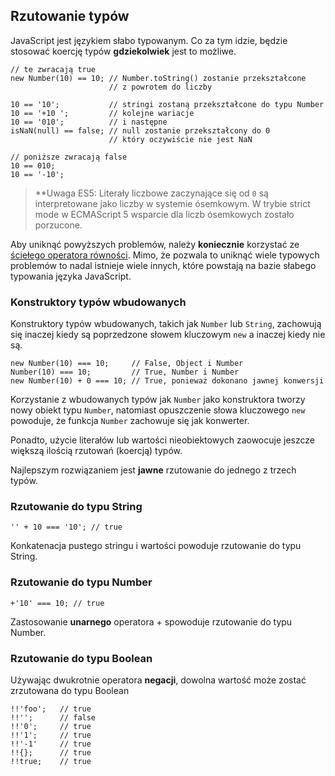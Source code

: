 ## Rzutowanie typów

JavaScript jest językiem słabo typowanym. Co za tym idzie, będzie stosować koercję 
typów **gdziekolwiek** jest to możliwe.

    // te zwracają true
    new Number(10) == 10; // Number.toString() zostanie przekształcone
                          // z powrotem do liczby

    10 == '10';           // stringi zostaną przekształcone do typu Number
    10 == '+10 ';         // kolejne wariacje
    10 == '010';          // i następne
    isNaN(null) == false; // null zostanie przekształcony do 0
                          // który oczywiście nie jest NaN
    
    // poniższe zwracają false
    10 == 010;
    10 == '-10';

> **Uwaga ES5: Literały liczbowe zaczynające się od `0` są interpretowane jako
> liczby w systemie ósemkowym. W trybie strict mode w ECMAScript 5 wsparcie dla 
> liczb ósemkowych zostało porzucone.

Aby uniknąć powyższych problemów, należy **koniecznie** korzystać ze 
[ściełego operatora równości](#types.equality). Mimo, że pozwala to uniknąć wiele 
typowych problemów to nadal istnieje wiele innych, które powstają na bazie słabego 
typowania języka JavaScript.

### Konstruktory typów wbudowanych

Konstruktory typów wbudowanych, takich jak `Number` lub `String`, zachowują się 
inaczej kiedy są poprzedzone słowem kluczowym `new` a inaczej kiedy nie są.

    new Number(10) === 10;     // False, Object i Number
    Number(10) === 10;         // True, Number i Number
    new Number(10) + 0 === 10; // True, ponieważ dokonano jawnej konwersji

Korzystanie z wbudowanych typów jak `Number` jako konstruktora tworzy nowy obiekt 
typu `Number`, natomiast opuszczenie słowa kluczowego `new` powoduje, że funkcja 
`Number` zachowuje się jak konwerter.

Ponadto, użycie literałów lub wartości nieobiektowych zaowocuje jeszcze większą 
ilością rzutowań (koercją) typów.

Najlepszym rozwiązaniem jest **jawne** rzutowanie do jednego z trzech typów.

### Rzutowanie do typu String

    '' + 10 === '10'; // true

Konkatenacja pustego stringu i wartości powoduje rzutowanie do typu String. 

### Rzutowanie do typu Number

    +'10' === 10; // true

Zastosowanie **unarnego** operatora + spowoduje rzutowanie do typu Number.

### Rzutowanie do typu Boolean

Używając dwukrotnie operatora **negacji**, dowolna wartość może zostać zrzutowana 
do typu Boolean

    !!'foo';   // true
    !!'';      // false
    !!'0';     // true
    !!'1';     // true
    !!'-1'     // true
    !!{};      // true
    !!true;    // true


